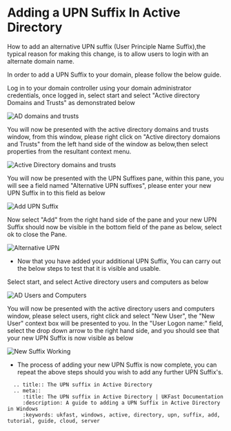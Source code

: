 # Adding a UPN Suffix In Active Directory

How to add an alternative UPN suffix (User Principle Name Suffix),the typical reason for making this change, is to allow users to login with an alternate domain name. 
 
In order to add a UPN Suffix to your domain, please follow the below guide.

Log in to your domain controller using your domain administrator credentials, once logged in, select start and select "Active directory Domains and Trusts" as demonstrated below

![AD domains and trusts](Images/upnsuffix/addomainsandtrusts.PNG)

You will now be presented with the active directory domains and trusts window, from this window, please right click on "Active directory domaions and Trusts" from the left hand side of the window as below,then select properties from the resultant context menu.

![Active Directory domains and trusts](Images/upnsuffix/addantcontextmenu.PNG)

You will now be presented with the UPN Suffixes pane, within this pane, you will see a field named "Alternative UPN suffixes", please enter your new UPN Suffix in to this field as below

![Add UPN Suffix](Images/upnsuffix/enteraltupn.PNG)

Now select "Add" from the right hand side of the pane and your new UPN Suffix should now be visible in the bottom field of the pane as below, select ok to close the Pane.

![Alternative UPN](Images/upnsuffix/addaltupn.PNG)

* Now that you have added your additional UPN Suffix, You can carry out the below steps to test that it is visible and usable.

Select start, and select Active directory users and computers as below

![AD Users and Computers](Images/upnsuffix/adusersandcomputers.PNG)

You will now be presented with the active directory users and computers window, please select users, right click and select "New User", the "New User" context box will be presented to you.
In the "User Logon name:" field, select the drop down arrow to the right hand side, and you should see that your new UPN Suffix is now visible as below

![New Suffix Working](Images/upnsuffix/newupnselected.PNG)

* The process of adding your new UPN Suffix is now complete, you can repeat the above steps should you wish to add any further UPN Suffix's.

```eval_rst
  .. title:: The UPN suffix in Active Directory
  .. meta::
     :title: The UPN suffix in Active Directory | UKFast Documentation
     :description: A guide to adding a UPN Suffix in Active Directory in Windows
     :keywords: ukfast, windows, active, directory, upn, suffix, add, tutorial, guide, cloud, server
